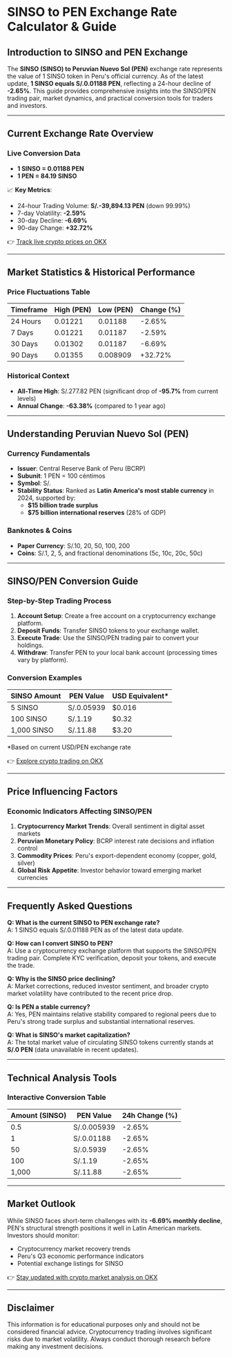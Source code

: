 # SINSO to PEN Exchange Rate Calculator & Guide

## Introduction to SINSO and PEN Exchange

The **SINSO (SINSO) to Peruvian Nuevo Sol (PEN)** exchange rate represents the value of 1 SINSO token in Peru's official currency. As of the latest update, **1 SINSO equals S/.0.01188 PEN**, reflecting a 24-hour decline of **-2.65%**. This guide provides comprehensive insights into the SINSO/PEN trading pair, market dynamics, and practical conversion tools for traders and investors.

---

## Current Exchange Rate Overview

### Live Conversion Data
- **1 SINSO = 0.01188 PEN**
- **1 PEN = 84.19 SINSO**

📈 **Key Metrics**:
- 24-hour Trading Volume: **S/.-39,894.13 PEN** (down 99.99%)
- 7-day Volatility: **-2.59%**
- 30-day Decline: **-6.69%**
- 90-day Change: **+32.72%**

👉 [Track live crypto prices on OKX](https://bit.ly/okx-bonus)

---

## Market Statistics & Historical Performance

### Price Fluctuations Table

| Timeframe       | High (PEN)  | Low (PEN)   | Change (%) |
|-----------------|-------------|-------------|------------|
| 24 Hours        | 0.01221     | 0.01188     | -2.65%     |
| 7 Days          | 0.01221     | 0.01187     | -2.59%     |
| 30 Days         | 0.01302     | 0.01187     | -6.69%     |
| 90 Days         | 0.01355     | 0.008909    | +32.72%    |

### Historical Context
- **All-Time High**: S/.277.82 PEN (significant drop of **-95.7%** from current levels)
- **Annual Change**: **-63.38%** (compared to 1 year ago)

---

## Understanding Peruvian Nuevo Sol (PEN)

### Currency Fundamentals
- **Issuer**: Central Reserve Bank of Peru (BCRP)
- **Subunit**: 1 PEN = 100 céntimos
- **Symbol**: S/.
- **Stability Status**: Ranked as **Latin America's most stable currency** in 2024, supported by:
  - **$15 billion trade surplus**
  - **$75 billion international reserves** (28% of GDP)

### Banknotes & Coins
- **Paper Currency**: S/.10, 20, 50, 100, 200
- **Coins**: S/.1, 2, 5, and fractional denominations (5c, 10c, 20c, 50c)

---

## SINSO/PEN Conversion Guide

### Step-by-Step Trading Process
1. **Account Setup**: Create a free account on a cryptocurrency exchange platform.
2. **Deposit Funds**: Transfer SINSO tokens to your exchange wallet.
3. **Execute Trade**: Use the SINSO/PEN trading pair to convert your holdings.
4. **Withdraw**: Transfer PEN to your local bank account (processing times vary by platform).

### Conversion Examples
| SINSO Amount | PEN Value    | USD Equivalent* |
|--------------|--------------|------------------|
| 5 SINSO      | S/.0.05939    | $0.016           |
| 100 SINSO    | S/.1.19       | $0.32            |
| 1,000 SINSO  | S/.11.88      | $3.20            |

*Based on current USD/PEN exchange rate

👉 [Explore crypto trading on OKX](https://bit.ly/okx-bonus)

---

## Price Influencing Factors

### Economic Indicators Affecting SINSO/PEN
1. **Cryptocurrency Market Trends**: Overall sentiment in digital asset markets
2. **Peruvian Monetary Policy**: BCRP interest rate decisions and inflation control
3. **Commodity Prices**: Peru's export-dependent economy (copper, gold, silver)
4. **Global Risk Appetite**: Investor behavior toward emerging market currencies

---

## Frequently Asked Questions

**Q: What is the current SINSO to PEN exchange rate?**  
A: 1 SINSO equals S/.0.01188 PEN as of the latest data update.

**Q: How can I convert SINSO to PEN?**  
A: Use a cryptocurrency exchange platform that supports the SINSO/PEN trading pair. Complete KYC verification, deposit your tokens, and execute the trade.

**Q: Why is the SINSO price declining?**  
A: Market corrections, reduced investor sentiment, and broader crypto market volatility have contributed to the recent price drop.

**Q: Is PEN a stable currency?**  
A: Yes, PEN maintains relative stability compared to regional peers due to Peru's strong trade surplus and substantial international reserves.

**Q: What is SINSO's market capitalization?**  
A: The total market value of circulating SINSO tokens currently stands at **S/.0 PEN** (data unavailable in recent updates).

---

## Technical Analysis Tools

### Interactive Conversion Table
| Amount (SINSO) | PEN Value    | 24h Change (%) |
|----------------|--------------|----------------|
| 0.5            | S/.0.005939   | -2.65%         |
| 1              | S/.0.01188    | -2.65%         |
| 50             | S/.0.5939     | -2.65%         |
| 100            | S/.1.19       | -2.65%         |
| 1,000          | S/.11.88      | -2.65%         |

---

## Market Outlook

While SINSO faces short-term challenges with its **-6.69% monthly decline**, PEN's structural strength positions it well in Latin American markets. Investors should monitor:
- Cryptocurrency market recovery trends
- Peru's Q3 economic performance indicators
- Potential exchange listings for SINSO

👉 [Stay updated with crypto market analysis on OKX](https://bit.ly/okx-bonus)

---

## Disclaimer
This information is for educational purposes only and should not be considered financial advice. Cryptocurrency trading involves significant risks due to market volatility. Always conduct thorough research before making any investment decisions.